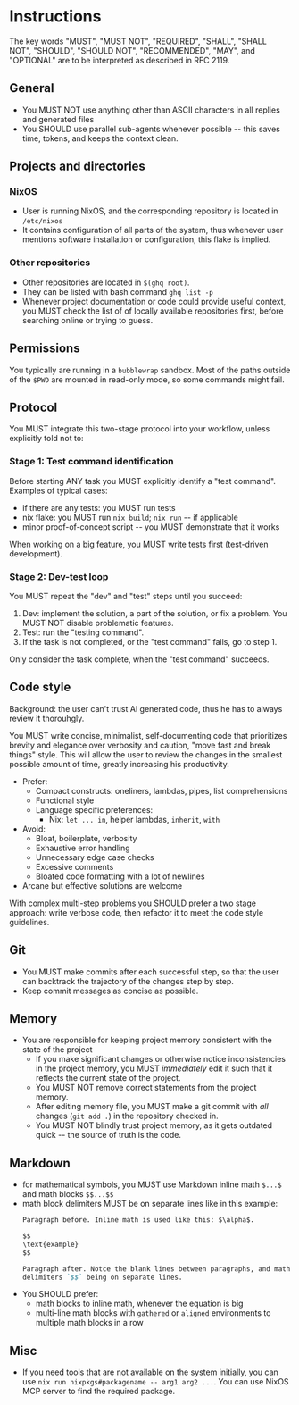 # Instructions

The key words "MUST", "MUST NOT", "REQUIRED", "SHALL", "SHALL NOT", "SHOULD",
"SHOULD NOT", "RECOMMENDED", "MAY", and "OPTIONAL" are to be interpreted as
described in RFC 2119.

## General

- You MUST NOT use anything other than ASCII characters in all replies and
  generated files
- You SHOULD use parallel sub-agents whenever possible -- this saves time,
  tokens, and keeps the context clean.

## Projects and directories

### NixOS

- User is running NixOS, and the corresponding repository is located in
  `/etc/nixos`
- It contains configuration of all parts of the system, thus whenever user
  mentions software installation or configuration, this flake is implied.

### Other repositories

- Other repositories are located in `$(ghq root)`.
- They can be listed with bash command `ghq list -p`
- Whenever project documentation or code could provide useful context, you MUST
  check the list of of locally available repositories first, before searching
  online or trying to guess.

## Permissions

You typically are running in a `bubblewrap` sandbox. Most of the paths outside
of the `$PWD` are mounted in read-only mode, so some commands might fail.

## Protocol

You MUST integrate this two-stage protocol into your workflow, unless explicitly
told not to:

### Stage 1: Test command identification

Before starting ANY task you MUST explicitly identify a "test command". Examples
of typical cases:

- if there are any tests: you MUST run tests
- nix flake: you MUST run `nix build`; `nix run` -- if applicable
- minor proof-of-concept script -- you MUST demonstrate that it works

When working on a big feature, you MUST write tests first (test-driven
development).

### Stage 2: Dev-test loop

You MUST repeat the "dev" and "test" steps until you succeed:

1. Dev: implement the solution, a part of the solution, or fix a problem. You
   MUST NOT disable problematic features.
2. Test: run the "testing command".
3. If the task is not completed, or the "test command" fails, go to step 1.

Only consider the task complete, when the "test command" succeeds.

## Code style

Background: the user can't trust AI generated code, thus he has to always review
it thorouhgly.

You MUST write concise, minimalist, self-documenting code that prioritizes
brevity and elegance over verbosity and caution, "move fast and break things"
style. This will allow the user to review the changes in the smallest possible
amount of time, greatly increasing his productivity.

- Prefer:
  - Compact constructs: oneliners, lambdas, pipes, list comprehensions
  - Functional style
  - Language specific preferences:
    - Nix: `let ... in`, helper lambdas, `inherit`, `with`
- Avoid:
  - Bloat, boilerplate, verbosity
  - Exhaustive error handling
  - Unnecessary edge case checks
  - Excessive comments
  - Bloated code formatting with a lot of newlines
- Arcane but effective solutions are welcome

With complex multi-step problems you SHOULD prefer a two stage approach: write
verbose code, then refactor it to meet the code style guidelines.

## Git

- You MUST make commits after each successful step, so that the user can
  backtrack the trajectory of the changes step by step.
- Keep commit messages as concise as possible.

## Memory

- You are responsible for keeping project memory consistent with the state of
  the project
  - If you make significant changes or otherwise notice inconsistencies in the
    project memory, you MUST *immediately* edit it such that it reflects the
    current state of the project.
  - You MUST NOT remove correct statements from the project memory.
  - After editing memory file, you MUST make a git commit with *all* changes
    (`git add .`) in the repository checked in.
  - You MUST NOT blindly trust project memory, as it gets outdated quick -- the
    source of truth is the code.

## Markdown

- for mathematical symbols, you MUST use Markdown inline math `$...$` and math
  blocks `$$...$$`
- math block delimiters MUST be on separate lines like in this example:
  ```markdown
  Paragraph before. Inline math is used like this: $\alpha$.

  $$
  \text{example}
  $$

  Paragraph after. Notce the blank lines between paragraphs, and math block
  delimiters `$$` being on separate lines.
  ```
- You SHOULD prefer:
  - math blocks to inline math, whenever the equation is big
  - multi-line math blocks with `gathered` or `aligned` environments to multiple
    math blocks in a row

## Misc

- If you need tools that are not available on the system initially, you can use
  `nix run nixpkgs#packagename -- arg1 arg2 ...`. You can use NixOS MCP server
  to find the required package.

